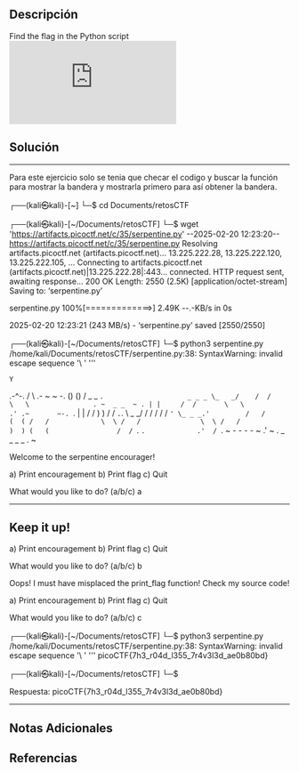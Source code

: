 ## Descripción

Find the flag in the Python script![Download Python script](https://artifacts.picoctf.net/c/35/serpentine.py)
## Solución

***
Para este ejercicio solo se tenia que checar el codigo y buscar la función para mostrar la bandera y mostrarla primero para así obtener la bandera. 

┌──(kali㉿kali)-[~]
└─$ cd Documents/retosCTF 
                                                                        
┌──(kali㉿kali)-[~/Documents/retosCTF]
└─$ wget 'https://artifacts.picoctf.net/c/35/serpentine.py'
--2025-02-20 12:23:20--  https://artifacts.picoctf.net/c/35/serpentine.py
Resolving artifacts.picoctf.net (artifacts.picoctf.net)... 13.225.222.28, 13.225.222.120, 13.225.222.105, ...
Connecting to artifacts.picoctf.net (artifacts.picoctf.net)|13.225.222.28|:443... connected.
HTTP request sent, awaiting response... 200 OK
Length: 2550 (2.5K) [application/octet-stream]
Saving to: ‘serpentine.py’

serpentine.py     100%[=============>]   2.49K  --.-KB/s    in 0s      

2025-02-20 12:23:21 (243 MB/s) - ‘serpentine.py’ saved [2550/2550]

                                                                        
┌──(kali㉿kali)-[~/Documents/retosCTF]
└─$ python3 serpentine.py 
/home/kali/Documents/retosCTF/serpentine.py:38: SyntaxWarning: invalid escape sequence '\ '
  '''

    Y
  .-^-.
 /     \      .- ~ ~ -.
()     ()    /   _ _   `.                     _ _ _
 \_   _/    /  /     \   \                . ~  _ _  ~ .
   | |     /  /       \   \             .' .~       ~-. `.
   | |    /  /         )   )           /  /             `.`.
   \ \_ _/  /         /   /           /  /                `'
    \_ _ _.'         /   /           (  (
                    /   /             \  \
                   /   /               \  \
                  /   /                 )  )
                 (   (                 /  /
                  `.  `.             .'  /
                    `.   ~ - - - - ~   .'
                       ~ . _ _ _ _ . ~

Welcome to the serpentine encourager!


a) Print encouragement
b) Print flag
c) Quit

What would you like to do? (a/b/c) a

-----------------------------------------------------
Keep it up!
-----------------------------------------------------


a) Print encouragement
b) Print flag
c) Quit

What would you like to do? (a/b/c) b

Oops! I must have misplaced the print_flag function! Check my source code!


a) Print encouragement
b) Print flag
c) Quit

What would you like to do? (a/b/c) c
                                                                        
┌──(kali㉿kali)-[~/Documents/retosCTF]
└─$ python3 serpentine.py
/home/kali/Documents/retosCTF/serpentine.py:38: SyntaxWarning: invalid escape sequence '\ '
  '''
picoCTF{7h3_r04d_l355_7r4v3l3d_ae0b80bd}
                                                                        
┌──(kali㉿kali)-[~/Documents/retosCTF]
└─$ 

Respuesta: picoCTF{7h3_r04d_l355_7r4v3l3d_ae0b80bd}

***
## Notas Adicionales

## Referencias